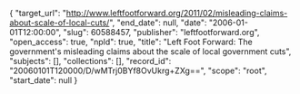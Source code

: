 {
  "target_url": "http://www.leftfootforward.org/2011/02/misleading-claims-about-scale-of-local-cuts/", 
  "end_date": null, 
  "date": "2006-01-01T12:00:00", 
  "slug": 60588457, 
  "publisher": "leftfootforward.org", 
  "open_access": true, 
  "npld": true, 
  "title": "Left Foot Forward: The government's misleading claims about the scale of local government cuts", 
  "subjects": [], 
  "collections": [], 
  "record_id": "20060101T120000/D/wMTrj0BYf8OvUkrg+ZXg==", 
  "scope": "root", 
  "start_date": null
}

